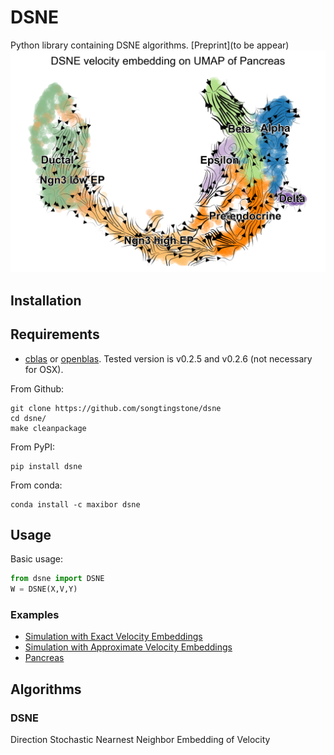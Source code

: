 # DSNE
Python library containing DSNE algorithms. 
[Preprint](to be appear)
![png](./examples/data/Pancreas/scvelo_pancreas_dsne_umap_stream.png)
## Installation

## Requirements

- [cblas](http://www.netlib.org/blas/) or [openblas](https://github.com/xianyi/OpenBLAS).
Tested version is v0.2.5 and v0.2.6 (not necessary for OSX).

From Github:

```
git clone https://github.com/songtingstone/dsne
cd dsne/
make cleanpackage 
```

From PyPI:

```
pip install dsne
```

From conda:

```
conda install -c maxibor dsne
```

## Usage

Basic usage:

```python
from dsne import DSNE
W = DSNE(X,V,Y)
```

### Examples

- [Simulation with Exact Velocity Embeddings](https://github.com/songtingstone/dsne/examples/exact_simulation.py)
- [Simulation with Approximate Velocity Embeddings](https://github.com/songtingstone/dsne/examples/unexact_simulation.py)
- [Pancreas](https://github.com/songtingstone/dsne/examples/Pancreas.py) 
## Algorithms

### DSNE 
Direction Stochastic Nearnest Neighbor Embedding of Velocity 

